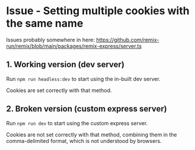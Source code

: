 # Issue - Setting multiple cookies with the same name

Issues probably somewhere in here:
https://github.com/remix-run/remix/blob/main/packages/remix-express/server.ts

## 1. Working version (dev server)

Run `npm run headless:dev` to start using the in-built dev server.

Cookies are set correctly with that method.

## 2. Broken version (custom express server)

Run `npm run dev` to start using the custom express server.

Cookies are not set correctly with that method, combining them in the comma-delimited format, which is not understood by browsers.
